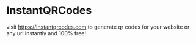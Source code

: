 # InstantQRCodes
visit https://instantqrcodes.com to generate qr codes for your website or any url instantly and 100% free!
